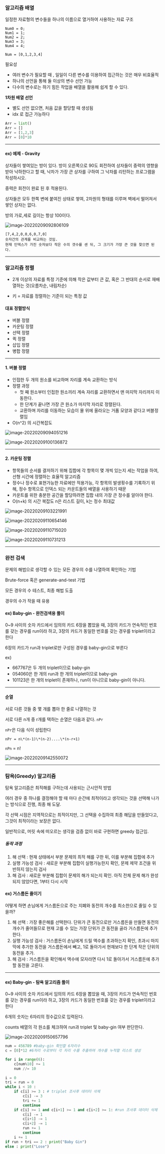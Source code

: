 ### 알고리즘 배열

일정한 자료형의 변수들을 하나의 이름으로 열거하여 사용하는 자료 구조

```
Num0 = 0;
Num1 = 1;
Num2 = 2;
Num3 = 3;
Num4 = 4;

Num = [0,1,2,3,4]
```

필요성

* 여러 변수가 필요할 때 , 일일이 다른 변수를 이용하여 접근하는 것은 매우 비효율적
* 하나의 선언을 통해 둘 이상의 변수 선언 가능
* 다수의 변수로는 하기 힘든 작업을 배열을 활용해 쉽게 할 수 있다.

**1차원 배열 선언**

* 별도 선언 없으면, 처음 값을 할당할 때 생성됨
* idx 로 접근 가능하다

```python
Arr = list()
Arr = []
Arr = [1,2,3]
Arr = [0]*10
```

---

#### ex) 예제 - Gravity

상자들이 쌓여있는 방이 있다. 방이 오른쪽으로 90도 회전하여 상자들이 중력의 영향을 받아 낙하한다고 할 때, 낙차가 가장 큰 상자를 구하여 그 낙차를 리턴하는 프로그램을 작성하시오.

중력은 회전이 완료 된 후 적용된다.

상자들은 모두 한쪽 변에 붙여진 상태로 쌓여, 2차원의 형태를 이루며 벽에서 떨어져서 쌓인 상자는 없다.

방의 가로,세로 길이는 항상 100이다.

![image-20220209092806109](README.assets/image-20220209092806109.png)

```
[7,4,2,0,0,6,0,7,0]
숫자간의 관계를 비교하는 것임.
현재 인덱스가 가진 숫자보다 작은 수의 갯수를 센 뒤, 그 크기가 가장 큰 것을 찾으면 된다.

```

---

### 알고리즘 정렬

* 2개 이상의 자료를 특정 기준에 의해 작은 값부터 큰 값, 혹은 그 반대의 순서로 재배열하는 것(오름차순, 내림차순)

* 키 = 자료를 정렬하는 기준이 되는 특정 값

#### 대표 정렬방식

* 버블 정렬
* 카운팅 정렬
* 선택 정렬
* 퀵 정렬
* 삽입 정렬
* 병합 정렬

---

#### 1. 버블 정렬

- 인접한 두 개의 원소를 비교하며 자리를 계속 교환하는 방식
- 정렬 과정
  - 첫 째 원소부터 인접한 원소끼리 계속 자리를 교환하면서 맨 마지막 자리까지 이동한다.
  - 한 단계가 끝나면 가장 큰 원소가 마지막 자리로 정렬된다.
  - 교환하며 자리를 이동하는 모습이 물 위에 올라오는 거품 모양과 같다고 버블정렬임
- O(n^2) 의 시간복잡도

![image-20220209094051216](README.assets/image-20220209094051216.png)

![image-20220209100136872](README.assets/image-20220209100136872.png)

---

#### 2. 카운팅 정렬

* 항목들의 순서를 결저하기 위해 집합에 각 항목이 몇 개씩 있는지 세는 작업을 하여, 선형 시간에 정렬하는 효율적 알고리즘
* 정수나 정수로 표현가능한 자료에만 적용가능, 각 항목의 발생횟수를 기록하기 위해, 정수 항목으로 인덱스 되는 카운트들의 배열을 사용하기 때문
* 카운트를 위한 충분한 공간을 할당하려면 집합 내의 가장 큰 정수를 알아야 한다.
* O(n+k) 의 시간 복잡도  n은 리스트 길이, k는 정수 최대값

![image-20220209103221991](README.assets/image-20220209103221991.png)

![image-20220209110654146](README.assets/image-20220209110654146.png)

![image-20220209110715020](README.assets/image-20220209110715020.png)

![image-20220209110731213](README.assets/image-20220209110731213.png)

---

### 완전 검색

문제의 해법으로 생각할 수 있는 모든 경우의 수를 나열하여 확인하는 기법

Brute-force 혹은 generate-and-test 기법

모든 경우의 수 테스트, 최종 해법 도출

경우의 수가 작을 때 유용

#### ex)  Baby-gin - 완전검색용 풀이 

0~9 사이의 숫자 카드에서 임의의 카드 6장을 뽑았을 때, 3장의 카드가 연속적인 번호를 갖는 경우를 run이라 하고, 3장의 카드가 동일한 번호를 갖는 경우를 triplet이라고 한다

6장의 카드가 run과 triplet로만 구성된 경우를 baby-gin으로 부른다

ex)

* 667767은 두 개의 triplet이므로 baby-gin
* 054060은 한 개의 run과 한 개의 triplet이므로 baby-gin
* 101123은 한 개의 triplet이 존재하나, run이 아니므로 baby-gin이 아니다.

---

#### 순열

서로 다른 것들 중 몇 개를 뽑아 한 줄로 나열하는 것

서로 다른 n개 중 r개를 택하는 순열은 다음과 같다. `nPr`

`nPr`은 다음 식이 성립한다

`nPr = n\*(n-1)\*(n-2)....\*(n-r+1)`

`nPn` = n!

![image-20220209142550072](README.assets/image-20220209142550072.png)

---

### 탐욕(Greedy) 알고리즘

탐욕 알고리즘은 최적해를 구하는데 사용되는 근시안적 방법

여러 경우 중 하나를 결정해야 할 때 마다 순간에 최적이라고 생각되는 것을 선택해 나가는 방식으로 진행, 최종 해 도달.

각 선택 시점은 지역적으로는 최적이지만, 그 선택을 수집하여 최종 해답을 만들었다고, 그것이 최적이라는 보장은 없다.

일반적으로, 머릿 속에 떠오르는 생각을 검증 없이 바로 구현하면 greedy 접근임.

##### 동작 과정

1. 해 선택 :  현재 상태에서 부분 문제의 최적 해를 구한 뒤, 이를 부분해 집합에 추가
2. 실행 가능성 검사 : 새로운 부분해 집합이 실행가능한지 확인, 문제 제약 조건을 위반하지 않는지 검사
3.  해 검사 : 새로운 부분해 집합이 문제의 해가 되는지 확인. 아직 전체 문제 해가 완성되지 않았다면, 1부터 다시 시작

#### ex) 거스름돈 줄이기

어떻게 하면 손님에게 거스름돈으로 주는 지폐와 동전의 개수를 최소한으로 줄일 수 있을까?

1. 해 선택 : 가장 좋은해를 선택한다. 단위가 큰 동전으로만 거스름돈을 만들면 동전의 개수가 줄어들므로 현재 고를 수 있는 가장 단위가 큰 동전을 골라 거스름돈에 추가한다.
2. 실행 가능성 검사 : 거스름돈이 손님에게 드릴 액수를 초과하는지 확인, 초과시 마지막에 추가한 동전을 거스름돈에서 빼고, 1로 돌아가서 현재보다 한 단계 작은 단위의 동전을 추가.
3. 해 검사 : 거스름돈을 확인해서 액수에 모자라면 다시 1로 돌아가서 거스름돈에 추가할 동전을 고른다. 

---

#### ex)  Baby-gin - 탐욕 알고리즘 풀이

0~9 사이의 숫자 카드에서 임의의 카드 6장을 뽑았을 때, 3장의 카드가 연속적인 번호를 갖는 경우를 run이라 하고, 3장의 카드가 동일한 번호를 갖는 경우를 triplet이라고 한다

6개의 숫자는 6자리의 정수값으로 입력된다.

counts 배열의 각 원소를 체크하여 run과 triplet 및 baby-gin 여부 판단한다.

![image-20220209150657796](README.assets/image-20220209150657796.png)

```python
num = 456789 #baby-gin 확인할 6자리수
c = [0]*12 #6자리 수로부터 각 자리 수를 추출하여 개수를 누적할 리스트 생성

for i in range(6):
    c[num%10] += 1
    num //= 10
    
i = 0
tri = run = 0
while i < 10 :
    if c[i] >= 3 : # triplet 조사후 데이터 삭제
        c[i] -= 3
        tri += 1
        continue
    if c[i] >= 1 and c[i+1] >= 1 and c[i+2] >= 1: #run 조사후 데이터 삭제
        c[i] -= 1
        c[i+1] -= 1
        c[i+2] -= 1
        run += 1
        continue
    i += 1
if run + tri == 2 : print("Baby Gin")
else : print("Lose")
```

